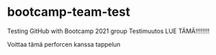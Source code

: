 # bootcamp-team-test

Testing GitHub with Bootcamp 2021 group
Testimuutos
LUE TÄMÄ!!!!!!!!























Voittaa tämä perforcen kanssa tappelun